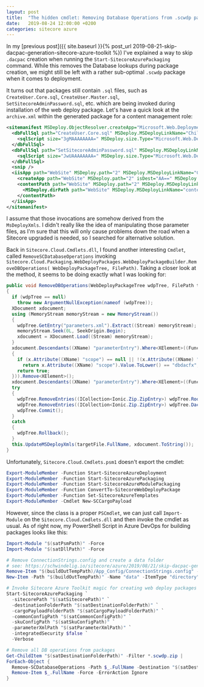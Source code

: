 ```yaml
---
layout: post
title:  "The hidden cmdlet: Removing Database Operations from .scwdp packages created with Sitecore Azure Toolkit"
date:   2019-08-24 12:00:00 +0200
categories: sitecore azure
---
```


In my [previous post]({{ site.baseurl }}{% post_url 2019-08-21-skip-dacpac-generation-sitecore-azure-toolkit %}) I've explained a way to skip `.dacpac` creation when running the `Start-SitecoreAzurePackaging` command. While this removes the Database lookups during package creation, we might still be left with a rather sub-optimal `.scwdp` package when it comes to deployment.

It turns out that packages still contain `.sql` files, such as `CreateUser.Core.sql`, `CreateUser.Master.sql`, `SetSitecoreAdminPassword.sql`, etc. which are being invoked during installation of the web deploy package. Let's have a quick look at the `archive.xml` within the generated package for a content management role:

```xml
<sitemanifest MSDeploy.ObjectResolver.createApp="Microsoft.Web.Deployment.CreateApplicationObjectResolver" MSDeploy.ObjectResolver.dirPath="Microsoft.Web.Deployment.DirPathObjectResolver" MSDeploy.ObjectResolver.filePath="Microsoft.Web.Deployment.FilePathObjectResolver">
  <dbFullSql path="CreateUser.Core.sql" MSDeploy.MSDeployLinkName="Child1" MSDeploy.MSDeployKeyAttributeName="path" MSDeploy.MSDeployProviderOptions="XXX">
    <sqlScript size="3gMAAAAAAAA=" MSDeploy.size.Type="Microsoft.Web.Deployment.DeploymentObjectInt64AttributeValue" lastWriteTime="GaqtG4Io10g=" MSDeploy.lastWriteTime.Type="Microsoft.Web.Deployment.DeploymentObjectDateTimeAttributeValue" MSDeploy.MSDeployObjectFlags="1" MSDeploy.MSDeployStreamRelativeFilePath="CreateUser.Core.sql" />
  </dbFullSql>
  <dbFullSql path="SetSitecoreAdminPassword.sql" MSDeploy.MSDeployLinkName="Child2" MSDeploy.MSDeployKeyAttributeName="path" MSDeploy.MSDeployProviderOptions="XXX">
    <sqlScript size="JwUAAAAAAAA=" MSDeploy.size.Type="Microsoft.Web.Deployment.DeploymentObjectInt64AttributeValue" lastWriteTime="GaqtG4Io10g=" MSDeploy.lastWriteTime.Type="Microsoft.Web.Deployment.DeploymentObjectDateTimeAttributeValue" MSDeploy.MSDeployObjectFlags="1" MSDeploy.MSDeployStreamRelativeFilePath="SetSitecoreAdminPassword.sql" />
  </dbFullSql>
  <snip />
  <iisApp path="WebSite" MSDeploy.path="2" MSDeploy.MSDeployLinkName="Child8" MSDeploy.MSDeployKeyAttributeName="path" MSDeploy.MSDeployProviderOptions="XXXX">
    <createApp path="WebSite" MSDeploy.path="2" isDest="AA==" MSDeploy.isDest.Type="Microsoft.Web.Deployment.DeploymentObjectBooleanAttributeValue" managedRuntimeVersion="" MSDeploy.managedRuntimeVersion="2" enable32BitAppOnWin64="" MSDeploy.enable32BitAppOnWin64="2" managedPipelineMode="" MSDeploy.managedPipelineMode="2" applicationPool="" MSDeploy.applicationPool="1" appExists="True" MSDeploy.appExists="1" MSDeploy.MSDeployLinkName="createApp" MSDeploy.MSDeployKeyAttributeName="path" />
    <contentPath path="WebSite" MSDeploy.path="2" MSDeploy.MSDeployLinkName="contentPath" MSDeploy.MSDeployKeyAttributeName="path" MSDeploy.MSDeployProviderOptions="XXX">
      <MSDeploy.dirPath path="WebSite" MSDeploy.MSDeployLinkName="contentPath" />
    </contentPath>
  </iisApp>
</sitemanifest>
```

I assume that those invocations are somehow derived from the `MsDeployXmls`. I didn't really like the idea of manipulating those parameter files, as I'm sure that this will only cause problems down the road when a Sitecore upgraded is needed, so I searched for alternative solution.

Back in `Sitecore.Cloud.Cmdlets.dll`, I found another interesting `Cmdlet`, called `RemoveSCDatabaseOperations` invoking `Sitecore.Cloud.Packaging.WebDeployPackages.WebDeployPackageBuilder.RemoveDBOperations( WebDeployPackageTree, FilePath)`. Taking a closer look at the method, it seems to be doing exactly what I was looking for:

```csharp
public void RemoveDBOperations(WebDeployPackageTree wdpTree, FilePath targetFile)
{
  if (wdpTree == null)
    throw new ArgumentNullException(nameof (wdpTree));
  XDocument xdocument;
  using (MemoryStream memoryStream = new MemoryStream())
  {
    wdpTree.GetEntry("parameters.xml").Extract((Stream) memoryStream);
    memoryStream.Seek(0L, SeekOrigin.Begin);
    xdocument = XDocument.Load((Stream) memoryStream);
  }
  xdocument.Descendants((XName) "parameterEntry").Where<XElement>((Func<XElement, bool>) (x =>
  {
    if (x.Attribute((XName) "scope") == null || !(x.Attribute((XName) "scope").Value.ToLower() == "dbfullsql"))
      return x.Attribute((XName) "scope").Value.ToLower() == "dbdacfx";
    return true;
  })).Remove<XElement>();
  xdocument.Descendants((XName) "parameterEntry").Where<XElement>((Func<XElement, bool>) (x => x.Attribute((XName) "scope").Value.ToLower().EndsWith(".sql"))).Remove<XElement>();
  try
  {
    wdpTree.RemoveEntries((ICollection<Ionic.Zip.ZipEntry>) wdpTree.RootSQLFiles.ToList<Ionic.Zip.ZipEntry>());
    wdpTree.RemoveEntries((ICollection<Ionic.Zip.ZipEntry>) wdpTree.Dacpacs.ToList<Ionic.Zip.ZipEntry>());
    wdpTree.Commit();
  }
  catch
  {
    wdpTree.Rollback();
  }
  this.UpdateMSDeployXmls(targetFile.FullName, xdocument.ToString());
}
```

Unfortunately, `Sitecore.Cloud.Cmdlets.psm1` doesn't export the cmdlet:

```powershell
Export-ModuleMember -Function Start-SitecoreAzureDeployment
Export-ModuleMember -Function Start-SitecoreAzurePackaging
Export-ModuleMember -Function Start-SitecoreAzureModulePackaging
Export-ModuleMember -Function ConvertTo-SitecoreWebDeployPackage
Export-ModuleMember -Function Set-SitecoreAzureTemplates
Export-ModuleMember -Cmdlet New-SCCargoPayload
```

However, since the class is a proper `PSCmdlet`, we can just call `Import-Module` on the `Sitecore.Cloud.Cmdlets.dll` and then invoke the cmdlet as usual. As of right now, my PowerShell Script in Azure DevOps for building packages looks like this:

```powershell
Import-Module "$(satPsmPath)" -Force
Import-Module "$(satDllPath)" -Force

# Remove ConnectionStrings.config and create a data folder
# see: https://schwindelig.io/sitecore/azure/2019/08/21/skip-dacpac-generation-sitecore-azure-toolkit.html
Remove-Item "$(buildOutTempPath)/App_Config/ConnectionStrings.config" -ErrorAction Ignore
New-Item -Path "$(buildOutTempPath)" -Name "data" -ItemType "directory" -ErrorAction Ignore

# Invoke Sitecore Azure Toolkit magic for creating web deploy packages
Start-SitecoreAzurePackaging `
  -sitecorePath "$(satSitecorePath)" `
  -destinationFolderPath "$(satDestinationFolderPath)" `
  -cargoPayloadFolderPath "$(satCargoPayloadFolderPath)" `
  -commonConfigPath "$(satCommonConfigPath)" `
  -skuConfigPath "$(satSkuConfigPath)" `
  -parameterXmlPath "$(satParameterXmlPath)" `
  -integratedSecurity $false `
  -Verbose

# Remove all DB operations from packages
Get-ChildItem "$(satDestinationFolderPath)" -Filter *.scwdp.zip |
ForEach-Object {
  Remove-SCDatabaseOperations -Path $_.FullName -Destination "$(satDestinationFolderPath)" -Force -Verbose
  Remove-Item $_.FullName -Force -ErrorAction Ignore
}
```
